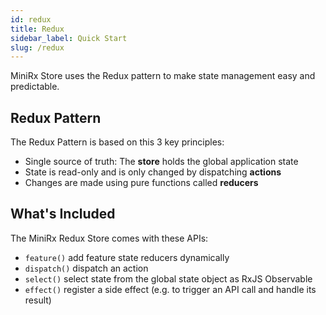 ```yaml
---
id: redux
title: Redux
sidebar_label: Quick Start
slug: /redux
---
```


MiniRx Store uses the Redux pattern to make state management easy and predictable.

## Redux Pattern
The Redux Pattern is based on this 3 key principles:

-   Single source of truth: The **store** holds the global application state
-   State is read-only and is only changed by dispatching **actions**
-   Changes are made using pure functions called **reducers**

## What's Included
The MiniRx Redux Store comes with these APIs:
- `feature()` add feature state reducers dynamically
- `dispatch()` dispatch an action
- `select()` select state from the global state object as RxJS Observable
- `effect()` register a side effect (e.g. to trigger an API call and handle its result)
